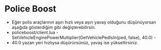 # Police Boost
- Eğer polis araçlarının aşırı hızlı veya aşırı yavaş olduğunu düşünüyorsan aşağıda gösterdiğim gibi değişterebilirsin.
- policeboost/client.lua - SetVehicleEnginePowerMultiplier(GetVehiclePedIsIn(ped, false), 40.0) -
- 40.0 yazan yeri hızlıysa düşürürsünüz, yavaş ise yükseltirsiniz.
